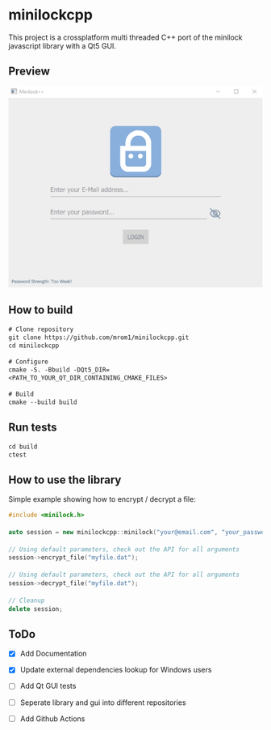 # minilockcpp
This project is a crossplatform multi threaded C++ port of the minilock javascript library with a Qt5 GUI.

## Preview
![ClientPreview](docs/assets/minilock_gui_preview.gif)

## How to build
```console
# Clone repository
git clone https://github.com/mrom1/minilockcpp.git
cd minilockcpp

# Configure
cmake -S. -Bbuild -DQt5_DIR=<PATH_TO_YOUR_QT_DIR_CONTAINING_CMAKE_FILES>

# Build
cmake --build build
```

## Run tests
```console
cd build
ctest 
```

## How to use the library
Simple example showing how to encrypt / decrypt a file:  
```cpp
#include <minilock.h>

auto session = new minilockcpp::minilock("your@email.com", "your_password");

// Using default parameters, check out the API for all arguments
session->encrypt_file("myfile.dat");

// Using default parameters, check out the API for all arguments
session->decrypt_file("myfile.dat");

// Cleanup
delete session;
```


## ToDo

- [x] Add Documentation
- [x] Update external dependencies lookup for Windows users
- [ ] Add Qt GUI tests
- [ ] Seperate library and gui into different repositories
- [ ] Add Github Actions

